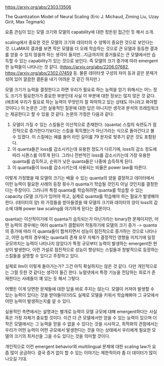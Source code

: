 https://arxiv.org/abs/2303.13506

The Quantization Model of Neural Scaling (Eric J. Michaud, Ziming Liu, Uzay Girit, Max Tegmark)

요즘 관심이 있는 모델 크기와 모델의 capability에 대한 정돈된 접근인 듯 해서 소개.

scaling에서 중요한 것은 모델의 크기와 데이터의 수 양쪽이 중요한 것으로 보인다는 것. LLaMA의 결과를 보면 작은 모델을 더 오래 학습하는 것으로 큰 모델과 동등한 결과를 얻을 수 있지 않을까 하는 생각이 들지만...지금까지의 증거들로는 큰 모델에서만 습득할 수 있는 capability가 있는 것으로 보인다. 즉 모델의 크기 증가에 따라 emergent한 능력들이 나타나는 것 같다. (https://arxiv.org/abs/2206.07682, https://arxiv.org/abs/2302.07459 등. 물론 데이터셋 구성의 차이 등과 같은 문제가 섞여 있어 깔끔한 결론을 내기 어려운 것 같긴 하지만.) 

모델 크기가 능력을 결정한다고 하면 우리가 필요로 하는 능력을 얻기 위해서는 어느 정도 크기가 필요한가가 중요한 부분인데 사실 이 부분에 대한 정보는 많지 않은 것 같다. (애초에 우리가 필요로 하는 능력이 무엇인지 잘 파악하고 있는 상태도 아니라고 봐야할 것이다.) 이 논문은 그런 실용적인 질문에 대한 답은 아니지만 생각과 분석의 프레임워크는 제공한다고 할 수 있을 것 같다. 논문의 가정은 다음과 같다:

1.  모델이 가질 수 있는 스킬들은 이산적으로 존재한다. (quanta) 스킬의 숙련도가 점진적으로 증가한다기보다는 스킬을 획득했는가 아닌가라는 식으로 돌아간다고 볼 수 있겠다. 이 스킬에는 예를 들어 라인 길이를 79 문자로 맞추기 같은 것도 포함된다.
2.  이 quanta들은 loss를 감소시키는데 유용한 정도가 다르기에, loss의 감소 정도에 따라 시퀀스를 이루게 된다. 그러니 전반적인 loss를 감소시키는데 가장 유용한 quanta를 습득하고, 순위가 낮은 quanta들은 나중에 습득하게 된다.
3.  이 quanta들이 loss를 감소시키는데 사용되는 비율은 power law를 따른다.

이렇게 가정했을 때 모델의 크기는 배울 수 있는 quanta의 양을 결정하고 데이터에서 이런 능력이 필요한 사례의 등장 횟수가 quanta가 학습될 것인지 아닐 것인지를 결정한다는 주장이다. 그러니까 특정 quanta를 학습하려면 quanta를 학습할 수 있는 capacity (모델 크기)가 있어야 하고, 실제로 quanta를 학습해야 하는 필요가 발생해야 한다. (데이터의 양) 위 가정들을 받아들였을 때 모델의 크기와 데이터의 양이 loss의 감소에 대해 power law scaling을 야기하게 된다는 결론이다.

quanta는 이산적이기에 이 quanta가 습득되는가 아닌가라는 binary한 문제이지만, 어떤 능력의 경우에는 여러 quanta가 결합되어 작동하기에 모델의 크기 증가 -> quanta의 증가에 따라 이 quanta들이 합쳐지면서 성능이 점진적으로 증가하는 것으로 나타나고, 어떤 능력의 경우에는 quanta의 존재 유무 자체가 결정적인 영향을 미치기에 일정 규모까지는 능력이 나타나지 않았다가 특정 규모부터 능력이 발생하는 emergent한 현상이 발생한다, 이런 가설로 점진적으로 성능이 향상되는 스킬들과 창발적으로 등장하는 스킬들을 설명할 수 있다고 주장하고 있다.

실제로 llm이 이렇게 돌아가는가? 그건 아직 확실하지는 않은 것 같다. 다만 개인적으로는 그럴 듯한 것 같다는 생각이 들긴 한다. 뉴럴넷에서 특정 기능을 전담하는 회로가 존재한다는 사례들이 꽤 있는 듯 해서 그렇다.

어쨌든 이게 당면한 문제들에 대한 답을 바로 주지는 않는다. 모델이 커져야 발생할 수 있는 능력이 있다는 것을 받아들이더라도 실제로 모델을 키워서 학습해봐야 그 규모에서 어떤 능력이 발생하는지를 알 수 있다.

실용적인 측면에서는 설명과는 별개로 능력이 모델 규모에 대해 emergent하다는 사실 혹은 가정 자체가 중요할 것이다. 이건 더 큰 모델에서만 얻을 수 있는 능력이 있으며 더 작은 모델에서는 그 능력을 얻을 수 없을 수 있다는 것을 시사하고, 최적화의 관점에서는 우리가 어떤 능력이 어떤 규모에서 발생한다는 것을 아는 상태에서 우리에게 필요한 모델의 크기의 최저선을 그을 수도 있다는 것을 의미할 것이다.

개인적으로 이런 emergent behavior와 multilingual 문제에 대한 scaling law가 요즘 많이 궁금하다. 결국 증거 없이 할 수 있는 이야기는 제한적이라 좀 더 데이터가 많이 나오길 기대.